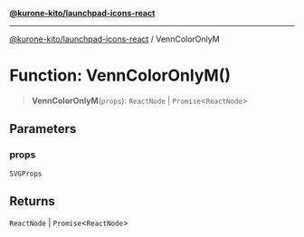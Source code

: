 [**@kurone-kito/launchpad-icons-react**](../README.md)

***

[@kurone-kito/launchpad-icons-react](../globals.md) / VennColorOnlyM

# Function: VennColorOnlyM()

> **VennColorOnlyM**(`props`): `ReactNode` \| `Promise`\<`ReactNode`\>

## Parameters

### props

`SVGProps`

## Returns

`ReactNode` \| `Promise`\<`ReactNode`\>
